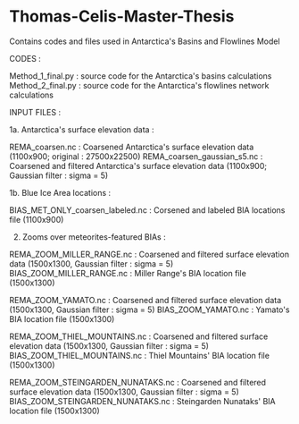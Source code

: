 # Thomas-Celis-Master-Thesis
Contains codes and files used in Antarctica's Basins and Flowlines Model


CODES : 

Method_1_final.py : source code for the Antarctica's basins calculations
Method_2_final.py : source code for the Antarctica's flowlines network calculations



INPUT FILES : 



1a. Antarctica's surface elevation data :


  REMA_coarsen.nc : Coarsened Antarctica's surface elevation data (1100x900; original : 27500x22500)
  REMA_coarsen_gaussian_s5.nc : Coarsened and filtered Antarctica's surface elevation data (1100x900; Gaussian filter : sigma = 5)
  

1b. Blue Ice Area locations : 


  BIAS_MET_ONLY_coarsen_labeled.nc : Corsened and labeled BIA locations file (1100x900)
  
  
  

 
2. Zooms over meteorites-featured BIAs :


 
  REMA_ZOOM_MILLER_RANGE.nc : Coarsened and filtered surface elevation data (1500x1300, Gaussian filter : sigma = 5)
  BIAS_ZOOM_MILLER_RANGE.nc : Miller Range's BIA location file (1500x1300)
  
  
  REMA_ZOOM_YAMATO.nc : Coarsened and filtered surface elevation data (1500x1300, Gaussian filter : sigma = 5)
  BIAS_ZOOM_YAMATO.nc : Yamato's BIA location file (1500x1300)
  
  
  REMA_ZOOM_THIEL_MOUNTAINS.nc : Coarsened and filtered surface elevation data (1500x1300, Gaussian filter : sigma = 5)
  BIAS_ZOOM_THIEL_MOUNTAINS.nc : Thiel Mountains' BIA location file (1500x1300)
  
  
  REMA_ZOOM_STEINGARDEN_NUNATAKS.nc : Coarsened and filtered surface elevation data (1500x1300, Gaussian filter : sigma = 5)
  BIAS_ZOOM_STEINGARDEN_NUNATAKS.nc : Steingarden Nunataks' BIA location file (1500x1300)
